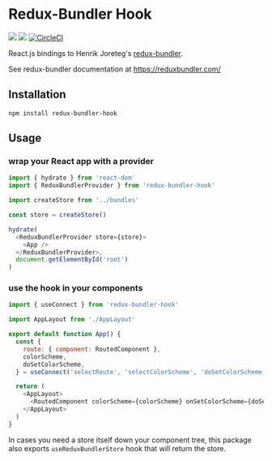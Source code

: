 # Redux-Bundler Hook

![](https://img.shields.io/npm/v/redux-bundler-hook.svg) ![](https://img.shields.io/npm/dt/redux-bundler-hook.svg) [![CircleCI](https://circleci.com/gh/abuinitski/redux-bundler-hook/tree/master.svg?style=svg)](https://circleci.com/gh/abuinitski/redux-bundler-hook/tree/master)

React.js bindings to Henrik Joreteg's [redux-bundler](https://github.com/HenrikJoreteg/redux).

See redux-bundler documentation at https://reduxbundler.com/

## Installation

```
npm install redux-bundler-hook
```

## Usage

### wrap your React app with a provider

```javascript
import { hydrate } from 'react-dom'
import { ReduxBundlerProvider } from 'redux-bundler-hook'

import createStore from '../bundles'

const store = createStore()

hydrate(
  <ReduxBundlerProvider store={store}>
    <App />
  </ReduxBundlerProvider>,
  document.getElementById('root')
)
```

### use the hook in your components

```javascript
import { useConnect } from 'redux-bundler-hook'

import AppLayout from './AppLayout'

export default function App() {
  const {
    route: { component: RoutedComponent },
    colorScheme,
    doSetColorScheme,
  } = useConnect('selectRoute', 'selectColorScheme', 'doSetColorScheme')

  return (
    <AppLayout>
      <RoutedComponent colorScheme={colorScheme} onSetColorScheme={doSetColorScheme} />
    </AppLayout>
  )
}
```

In cases you need a store itself down your component tree, this package also exports `useReduxBundlerStore` hook that will return the store.
